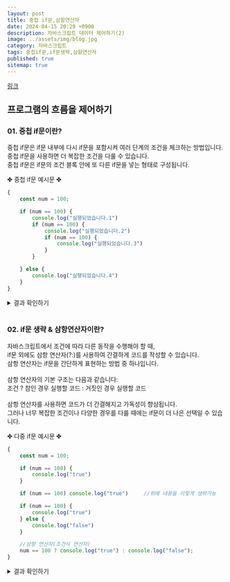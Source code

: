 ```yaml
---
layout: post
title: 중첩 if문,삼항연산자
date: 2024-04-15 20:29 +0900
description: 자바스크립트 데이터 제어하기(2)
image: ../assets/img/blog.jpg
category: 자바스크립트
tags: 중첩if문,if문생략,삼항연산자
published: true
sitemap: true
---
```


[링크](https://github.com/123dd654/123dd654.github.io)


## 프로그램의 흐름을 제어하기<br />

### 01. 중첩 if문이란?               
중첩 if문은 if문 내부에 다시 if문을 포함시켜 여러 단계의 조건을 체크하는 방법입니다.<br />
중첩 if문을 사용하면 더 복잡한 조건을 다룰 수 있습니다.<br />
중첩 if문은 if문의 조건 블록 안에 또 다른 if문을 넣는 형태로 구성됩니다.

✤ 중첩 if문 예시문 ✤
````javascript 
{
    const num = 100;

    if (num == 100) {
        console.log("실행되었습니다.1")
        if (num == 100) {
            console.log("실행되었습니다.2")
            if (num == 100) {
                console.log("실행되었습니다.3")
            }
        }

    } else {
        console.log("실행되었습니다.4")
    }
}
````

<div class="result">
<details>
   <summary>결과 확인하기</summary>
   <div>
         <b> 실행되었습니다.1 </b><br>
         <b> 실행되었습니다.2 </b><br>
         <b> 실행되었습니다.3 </b>
   </div>
</details>
</div>

<br />

### 02. if문 생략 & 삼항연산자이란?               
자바스크립트에서 조건에 따라 다른 동작을 수행해야 할 때,<br />
if문 외에도 삼항 연산자(?:)를 사용하여 간결하게 코드를 작성할 수 있습니다.<br />
삼항 연산자는 if문을 간단하게 표현하는 방법 중 하나입니다.<br />
<br />
삼항 연산자의 기본 구조는 다음과 같습니다:<br />
조건 ? 참인 경우 실행할 코드 : 거짓인 경우 실행할 코드<br />
<br />
삼항 연산자를 사용하면 코드가 더 간결해지고 가독성이 향상됩니다.<br />
그러나 너무 복잡한 조건이나 다양한 경우를 다룰 때에는 if문이 더 나은 선택일 수 있습니다.

✤ 다중 if문 예시문 ✤
````javascript 
{
    const num = 100;

    if (num == 100) {
        console.log("true")
    }

    if (num == 100) console.log("true")     //위에 내용을 이렇게 생략가능

    if (num == 100) {
        console.log("true")
    } else {
        console.log("false")
    }

    //삼항 연산자(조건식 연산자)
    num == 100 ? console.log("true") : console.log("false");
}
````

<div class="result">
<details>
   <summary>결과 확인하기</summary>
   <div>
         <b> true </b><br>
         <b> true </b><br>
         <b> true </b><br>
         <b> true </b>
   </div>
</details>
</div>




                